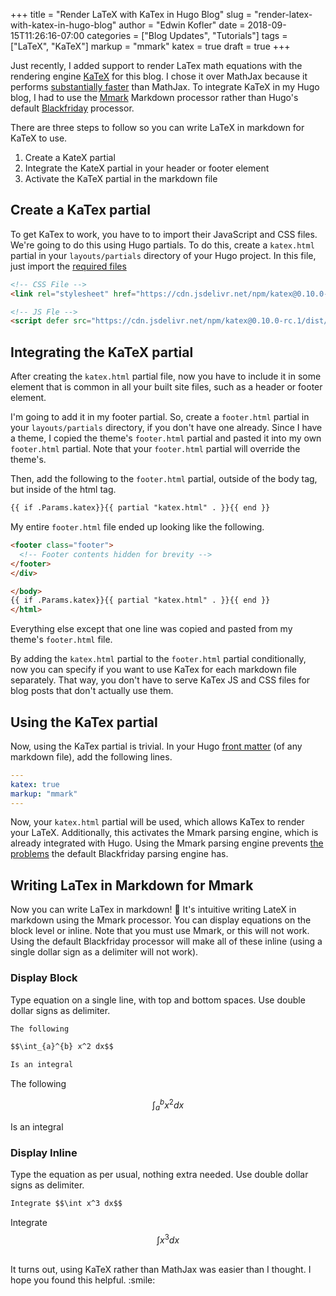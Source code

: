 +++
title = "Render LaTeX with KaTex in Hugo Blog"
slug = "render-latex-with-katex-in-hugo-blog"
author = "Edwin Kofler"
date = 2018-09-15T11:26:16-07:00
categories = ["Blog Updates", "Tutorials"]
tags = ["LaTeX", "KaTeX"]
markup = "mmark"
katex = true
draft = true
+++

Just recently, I added support to render LaTex math equations with the rendering engine [KaTeX](https://katex.org/) for this blog. I chose it over MathJax because it performs [substantially faster](https://jsperf.com/katex-vs-mathjax) than MathJax. To integrate KaTeX in my Hugo blog, I had to use the [Mmark](https://github.com/mmarkdown/mmark) Markdown processor rather than Hugo's default [Blackfriday](https://github.com/russross/blackfriday) processor.

There are three steps to follow so you can write LaTeX in markdown for KaTeX to use.
1. Create a KateX partial
2. Integrate the KateX partial in your header or footer element
3. Activate the KaTeX partial in the markdown file

## Create a KaTex partial
To get KaTex to work, you have to to import their JavaScript and CSS files. We're going to do this using Hugo partials. To do this, create a `katex.html` partial in your `layouts/partials` directory of your Hugo project. In this file, just import the [required files](https://katex.org/docs/browser.html)

```html
<!-- CSS File -->
<link rel="stylesheet" href="https://cdn.jsdelivr.net/npm/katex@0.10.0-rc.1/dist/katex.min.css" integrity="sha384-D+9gmBxUQogRLqvARvNLmA9hS2x//eK1FhVb9PiU86gmcrBrJAQT8okdJ4LMp2uv" crossorigin="anonymous">

<!-- JS Fle -->
<script defer src="https://cdn.jsdelivr.net/npm/katex@0.10.0-rc.1/dist/katex.min.js" integrity="sha384-483A6DwYfKeDa0Q52fJmxFXkcPCFfnXMoXblOkJ4JcA8zATN6Tm78UNL72AKk+0O" crossorigin="anonymous"></script>
```

## Integrating the KaTeX partial
After creating the `katex.html` partial file, now you have to include it in some element that is common in all your built site files, such as a header or footer element.

I'm going to add it in my footer partial. So, create a `footer.html` partial in your `layouts/partials` directory, if you don't have one already. Since I have a theme, I copied the theme's `footer.html` partial and pasted it into my own `footer.html` partial. Note that your `footer.html` partial will override the theme's.

Then, add the following to the `footer.html` partial, outside of the body tag, but inside of the html tag.

```html
{{ if .Params.katex}}{{ partial "katex.html" . }}{{ end }}
```

My entire `footer.html` file ended up looking like the following.

```html
<footer class="footer">
  <!-- Footer contents hidden for brevity -->
</footer>
</div>

</body>
{{ if .Params.katex}}{{ partial "katex.html" . }}{{ end }}
</html>
```

Everything else except that one line was copied and pasted from my theme's `footer.html` file.

By adding the `katex.html` partial to the `footer.html` partial conditionally, now you can specify if you want to use KaTex for each markdown file separately. That way, you don't have to serve KaTex JS and CSS files for blog posts that don't actually use them.

## Using the KaTex partial
Now, using the KaTex partial is trivial. In your Hugo [front matter](https://gohugo.io/content-management/front-matter/) (of any markdown file), add the following lines.

```yaml
---
katex: true
markup: "mmark"
---
```

Now, your `katex.html` partial will be used, which allows KaTex to render your LaTeX. Additionally, this activates the Mmark parsing engine, which is already integrated with Hugo. Using the Mmark parsing engine prevents [the problems](https://gohugo.io/content-management/formats/#issues-with-markdown) the default Blackfriday parsing engine has.


## Writing LaTex in Markdown for Mmark
Now you can write LaTex in markdown! :tada:
It's intuitive writing LateX in markdown using the Mmark processor. You can display equations on the block level or inline. Note that you must use Mmark, or this will not work. Using the default Blackfriday processor will make all of these inline (using a single dollar sign as a delimiter will not work).

### Display Block
Type equation on a single line, with top and bottom spaces. Use double dollar signs as delimiter.

```md
The following

$$\int_{a}^{b} x^2 dx$$

Is an integral
```

The following

$$\int_{a}^{b} x^2 dx$$

Is an integral

### Display Inline
Type the equation as per usual, nothing extra needed. Use double dollar signs as delimiter.
```md
Integrate $$\int x^3 dx$$
```

Integrate $$\int x^3 dx$$

<br/>
It turns out, using KaTeX rather than MathJax was easier than I thought. I hope you found this helpful. :smile:
